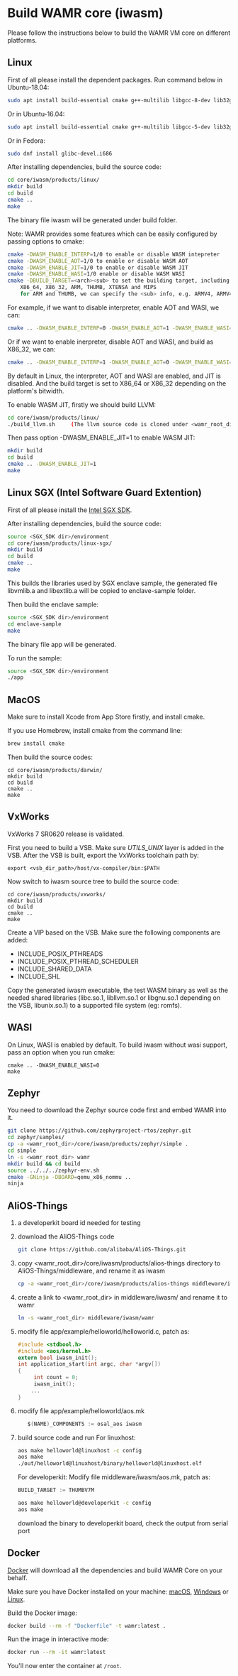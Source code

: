 
Build WAMR core (iwasm)
=========================
Please follow the instructions below to build the WAMR VM core on different platforms.

Linux
-------------------------
First of all please install the dependent packages.
Run command below in Ubuntu-18.04:
``` Bash
sudo apt install build-essential cmake g++-multilib libgcc-8-dev lib32gcc-8-dev
```
Or in Ubuntu-16.04:
``` Bash
sudo apt install build-essential cmake g++-multilib libgcc-5-dev lib32gcc-5-dev
```
Or in Fedora:
``` Bash
sudo dnf install glibc-devel.i686
```

After installing dependencies, build the source code:
``` Bash
cd core/iwasm/products/linux/
mkdir build
cd build
cmake ..
make
```
The binary file iwasm will be generated under build folder.

Note:
WAMR provides some features which can be easily configured by passing options to cmake:
``` Bash
cmake -DWASM_ENABLE_INTERP=1/0 to enable or disable WASM intepreter
cmake -DWASM_ENABLE_AOT=1/0 to enable or disable WASM AOT
cmake -DWASM_ENABLE_JIT=1/0 to enable or disable WASM JIT
cmake -DWASM_ENABLE_WASI=1/0 enable or disable WASM WASI
cmake -DBUILD_TARGET=<arch><sub> to set the building target, including:
    X86_64, X86_32, ARM, THUMB, XTENSA and MIPS
    for ARM and THUMB, we can specify the <sub> info, e.g. ARMV4, ARMV4T, ARMV5, ARMV5T, THUMBV4T, THUMBV5T and so on.
```

For example, if we want to disable interpreter, enable AOT and WASI, we can:
``` Bash
cmake .. -DWASM_ENABLE_INTERP=0 -DWASM_ENABLE_AOT=1 -DWASM_ENABLE_WASI=0
```
Or if we want to enable inerpreter, disable AOT and WASI, and build as X86_32, we can:
``` Bash
cmake .. -DWASM_ENABLE_INTERP=1 -DWASM_ENABLE_AOT=0 -DWASM_ENABLE_WASI=0 -DBUILD_TARGET=X86_32
```

By default in Linux, the interpreter, AOT and WASI are enabled, and JIT is disabled. And the build target is
set to X86_64 or X86_32 depending on the platform's bitwidth.

To enable WASM JIT, firstly we should build LLVM:
``` Bash
cd core/iwasm/products/linux/
./build_llvm.sh     (The llvm source code is cloned under <wamr_root_dir>/core/iwasm/lib/3rdparty/llvm and auto built)
```
Then pass option -DWASM_ENABLE_JIT=1 to enable WASM JIT:
``` Bash
mkdir build
cd build
cmake .. -DWASM_ENABLE_JIT=1
make
```

Linux SGX (Intel Software Guard Extention)
-------------------------
First of all please install the [Intel SGX SDK](https://software.intel.com/en-us/sgx/sdk).

After installing dependencies, build the source code:
``` Bash
source <SGX_SDK dir>/environment
cd core/iwasm/products/linux-sgx/
mkdir build
cd build
cmake ..
make
```
This builds the libraries used by SGX enclave sample, the generated file libvmlib.a and libextlib.a will be copied to enclave-sample folder.

Then build the enclave sample:
``` Bash
source <SGX_SDK dir>/environment
cd enclave-sample
make
```
The binary file app will be generated.

To run the sample:
``` Bash
source <SGX_SDK dir>/environment
./app
```

MacOS
-------------------------
Make sure to install Xcode from App Store firstly, and install cmake.

If you use Homebrew, install cmake from the command line:
``` Bash
brew install cmake
```

Then build the source codes:
```
cd core/iwasm/products/darwin/
mkdir build
cd build
cmake ..
make
```

VxWorks
-------------------------
VxWorks 7 SR0620 release is validated.

First you need to build a VSB. Make sure *UTILS_UNIX* layer is added in the VSB.
After the VSB is built, export the VxWorks toolchain path by:
```
export <vsb_dir_path>/host/vx-compiler/bin:$PATH
```
Now switch to iwasm source tree to build the source code:
```
cd core/iwasm/products/vxworks/
mkdir build
cd build
cmake ..
make
```
Create a VIP based on the VSB. Make sure the following components are added:
* INCLUDE_POSIX_PTHREADS
* INCLUDE_POSIX_PTHREAD_SCHEDULER
* INCLUDE_SHARED_DATA
* INCLUDE_SHL

Copy the generated iwasm executable, the test WASM binary as well as the needed
shared libraries (libc.so.1, libllvm.so.1 or libgnu.so.1 depending on the VSB,
libunix.so.1) to a supported file system (eg: romfs).

WASI
-------------------------
On Linux, WASI is enabled by default. To build iwasm without wasi support, pass an option when you run cmake:
```
cmake .. -DWASM_ENABLE_WASI=0
make
```

Zephyr
-------------------------
You need to download the Zephyr source code first and embed WAMR into it.
``` Bash
git clone https://github.com/zephyrproject-rtos/zephyr.git
cd zephyr/samples/
cp -a <wamr_root_dir>/core/iwasm/products/zephyr/simple .
cd simple
ln -s <wamr_root_dir> wamr
mkdir build && cd build
source ../../../zephyr-env.sh
cmake -GNinja -DBOARD=qemu_x86_nommu ..
ninja
```

AliOS-Things
-------------------------
1. a developerkit board id needed for testing
2. download the AliOS-Things code
   ``` Bash
   git clone https://github.com/alibaba/AliOS-Things.git
   ```
3. copy <wamr_root_dir>/core/iwasm/products/alios-things directory to AliOS-Things/middleware, and rename it as iwasm
   ``` Bash
   cp -a <wamr_root_dir>/core/iwasm/products/alios-things middleware/iwasm
   ```
4. create a link to <wamr_root_dir> in middleware/iwasm/ and rename it to wamr
   ``` Bash
   ln -s <wamr_root_dir> middleware/iwasm/wamr
   ```
5. modify file app/example/helloworld/helloworld.c, patch as:
   ``` C
   #include <stdbool.h>
   #include <aos/kernel.h>
   extern bool iwasm_init();
   int application_start(int argc, char *argv[])
   {
        int count = 0;
        iwasm_init();
       ...
   }
   ```
6. modify file app/example/helloworld/aos.mk
   ``` C
      $(NAME)_COMPONENTS := osal_aos iwasm
   ```
7. build source code and run
   For linuxhost:
   ``` Bash
   aos make helloworld@linuxhost -c config
   aos make
   ./out/helloworld@linuxhost/binary/helloworld@linuxhost.elf
   ```

   For developerkit:
   Modify file middleware/iwasm/aos.mk, patch as:
   ``` C
   BUILD_TARGET := THUMBV7M
   ```

   ``` Bash
   aos make helloworld@developerkit -c config
   aos make
   ```
   download the binary to developerkit board, check the output from serial port

Docker
-------------------------
[Docker](https://www.docker.com/) will download all the dependencies and build WAMR Core on your behalf.

Make sure you have Docker installed on your machine: [macOS](https://docs.docker.com/docker-for-mac/install/), [Windows](https://docs.docker.com/docker-for-windows/install/) or [Linux](https://docs.docker.com/install/linux/docker-ce/ubuntu/).

Build the Docker image:

``` Bash
docker build --rm -f "Dockerfile" -t wamr:latest .
```
Run the image in interactive mode:
``` Bash
docker run --rm -it wamr:latest
```
You'll now enter the container at `/root`.

